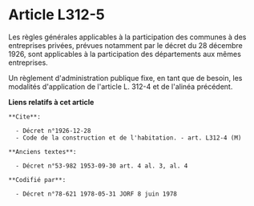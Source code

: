 # Article L312-5

Les règles générales applicables à la participation des communes à des entreprises privées, prévues notamment par le décret
du 28 décembre 1926, sont applicables à la participation des départements aux mêmes entreprises.

Un règlement d'administration publique fixe, en tant que de besoin, les modalités d'application de l'article L. 312-4 et de
l'alinéa précédent.

**Liens relatifs à cet article**

	**Cite**:

	  - Décret n°1926-12-28
	  - Code de la construction et de l'habitation. - art. L312-4 (M)

	**Anciens textes**:

	  - Décret n°53-982 1953-09-30 art. 4 al. 3, al. 4

	**Codifié par**:

	  - Décret n°78-621 1978-05-31 JORF 8 juin 1978
